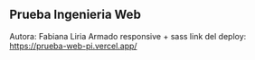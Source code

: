 ## Prueba Ingenieria Web
Autora: Fabiana Liria
Armado responsive + sass
link del deploy: https://prueba-web-pi.vercel.app/